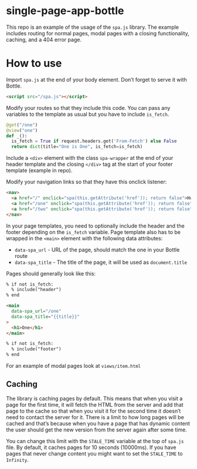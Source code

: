 # single-page-app-bottle

This repo is an example of the usage of the `spa.js` library. The example includes routing for normal pages, modal pages with a closing functionality, caching, and a 404 error page.

# How to use

Import `spa.js` at the end of your body element. Don’t forget to serve it with Bottle.

```html
<script src="/spa.js"></script>
```

Modify your routes so that they include this code. You can pass any variables to the template as usual but you have to include `is_fetch`.

```python
@get("/one")
@view("one")
def _():
  is_fetch = True if request.headers.get('From-Fetch') else False
  return dict(title="One is One", is_fetch=is_fetch)
```

Include a `<div>` element with the class `spa-wrapper` at the end of your header template and the closing `</div>` tag at the start of your footer template (example in repo).

Modify your navigation links so that they have this onclick listener:

```html
<nav>
  <a href="/" onclick="spa(this.getAttribute('href')); return false">Home</a>
  <a href="/one" onclick="spa(this.getAttribute('href')); return false">One</a>
  <a href="/two" onclick="spa(this.getAttribute('href')); return false">Two</a>
</nav>
```

In your page templates, you need to optionally include the header and the footer depending on the `is_fetch` variable. Page template also has to be wrapped in the `<main>` element with the following data attributes:

- `data-spa_url` - URL of the page, should match the one in your Bottle route
- `data-spa_title` - The title of the page, it will be used as `document.title`

Pages should generally look like this:

```html
% if not is_fetch:
  % include("header")
% end

<main
  data-spa_url="/one"
  data-spa_title="{{title}}"
>
  <h1>One</h1>
</main>

% if not is_fetch:
  % include("footer")
% end
```

For an example of modal pages look at `views/item.html`

## Caching

The library is caching pages by default. This means that when you visit a page for the first time, it will fetch the HTML from the server and add that page to the cache so that when you visit it for the second time it doesn’t need to contact the server for it. There is a limit to how long pages will be cached and that’s because when you have a page that has dynamic content the user should get the new version from the server again after some time.

You can change this limit with the `STALE_TIME` variable at the top of `spa.js` file. By default, it caches pages for 10 seconds (10000ms). If you have pages that never change content you might want to set the `STALE_TIME` to `Infinity`.
